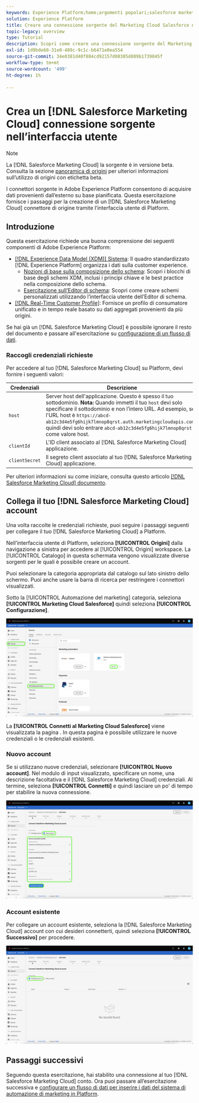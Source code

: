 ```yaml
---
keywords: Experience Platform;home;argomenti popolari;salesforce marketing cloud;Salesforce Marketing Cloud
solution: Experience Platform
title: Creare una connessione sorgente del Marketing Cloud Salesforce nell’interfaccia utente
topic-legacy: overview
type: Tutorial
description: Scopri come creare una connessione sorgente del Marketing Cloud Salesforce utilizzando l’interfaccia utente di Adobe Experience Platform.
exl-id: 1d9bde60-31e0-489c-9c1c-b6471e0ea554
source-git-commit: 34e0381d40f884cd92157d08385d889b1739845f
workflow-type: tm+mt
source-wordcount: '499'
ht-degree: 1%

---
```


# Crea un [!DNL Salesforce Marketing Cloud] connessione sorgente nell’interfaccia utente

>[!NOTE]
>
> La [!DNL Salesforce Marketing Cloud] la sorgente è in versione beta. Consulta la sezione [panoramica di origini](../../../../home.md#terms-and-conditions) per ulteriori informazioni sull’utilizzo di origini con etichetta beta.

I connettori sorgente in Adobe Experience Platform consentono di acquisire dati provenienti dall’esterno su base pianificata. Questa esercitazione fornisce i passaggi per la creazione di un [!DNL Salesforce Marketing Cloud] connettore di origine tramite l’interfaccia utente di Platform.

## Introduzione

Questa esercitazione richiede una buona comprensione dei seguenti componenti di Adobe Experience Platform:

* [[!DNL Experience Data Model (XDM)] Sistema](../../../../../xdm/home.md): Il quadro standardizzato [!DNL Experience Platform] organizza i dati sulla customer experience.
   * [Nozioni di base sulla composizione dello schema](../../../../../xdm/schema/composition.md): Scopri i blocchi di base degli schemi XDM, inclusi i principi chiave e le best practice nella composizione dello schema.
   * [Esercitazione sull’Editor di schema](../../../../../xdm/tutorials/create-schema-ui.md): Scopri come creare schemi personalizzati utilizzando l’interfaccia utente dell’Editor di schema.
* [[!DNL Real-Time Customer Profile]](../../../../../profile/home.md): Fornisce un profilo di consumatore unificato e in tempo reale basato su dati aggregati provenienti da più origini.

Se hai già un [!DNL Salesforce Marketing Cloud] è possibile ignorare il resto del documento e passare all&#39;esercitazione su [configurazione di un flusso di dati](../../dataflow/marketing-automation.md).

### Raccogli credenziali richieste

Per accedere al tuo [!DNL Salesforce Marketing Cloud] su Platform, devi fornire i seguenti valori:

| Credenziali | Descrizione |
| ---------- | ----------- |
| `host` | Server host dell&#39;applicazione. Questo è spesso il tuo sottodominio. **Nota:** Quando immetti il tuo `host` devi solo specificare il sottodominio e non l’intero URL. Ad esempio, se l&#39;URL host è `https://abcd-ab12c3d4e5fg6hijk7lmnop8qrst.auth.marketingcloudapis.com/`, quindi devi solo entrare `abcd-ab12c3d4e5fg6hijk7lmnop8qrst` come valore host. |
| `clientId` | L&#39;ID client associato al [!DNL Salesforce Marketing Cloud] applicazione. |
| `clientSecret` | Il segreto client associato al tuo [!DNL Salesforce Marketing Cloud] applicazione. |

Per ulteriori informazioni su come iniziare, consulta questo articolo [[!DNL Salesforce Marketing Cloud] documento](https://developer.salesforce.com/docs/atlas.en-us.mc-apis.meta/mc-apis/authentication.htm).

## Collega il tuo [!DNL Salesforce Marketing Cloud] account

Una volta raccolte le credenziali richieste, puoi seguire i passaggi seguenti per collegare il tuo [!DNL Salesforce Marketing Cloud] a Platform.

Nell’interfaccia utente di Platform, seleziona **[!UICONTROL Origini]** dalla navigazione a sinistra per accedere al [!UICONTROL Origini] workspace. La [!UICONTROL Catalogo] in questa schermata vengono visualizzate diverse sorgenti per le quali è possibile creare un account.

Puoi selezionare la categoria appropriata dal catalogo sul lato sinistro dello schermo. Puoi anche usare la barra di ricerca per restringere i connettori visualizzati.

Sotto la [!UICONTROL Automazione del marketing] categoria, seleziona **[!UICONTROL Marketing Cloud Salesforce]** quindi seleziona **[!UICONTROL Configurazione]**.

![catalogo](../../../../images/tutorials/create/salesforce-marketing-cloud/catalog.png)

La **[!UICONTROL Connetti al Marketing Cloud Salesforce]** viene visualizzata la pagina . In questa pagina è possibile utilizzare le nuove credenziali o le credenziali esistenti.

### Nuovo account

Se si utilizzano nuove credenziali, selezionare **[!UICONTROL Nuovo account]**. Nel modulo di input visualizzato, specificare un nome, una descrizione facoltativa e il [!DNL Salesforce Marketing Cloud] credenziali. Al termine, seleziona **[!UICONTROL Connetti]** e quindi lasciare un po&#39; di tempo per stabilire la nuova connessione.

![nuovo](../../../../images/tutorials/create/salesforce-marketing-cloud/new.png)

### Account esistente

Per collegare un account esistente, seleziona la [!DNL Salesforce Marketing Cloud] account con cui desideri connetterti, quindi seleziona **[!UICONTROL Successivo]** per procedere.

![esistente](../../../../images/tutorials/create/salesforce-marketing-cloud/existing.png)

## Passaggi successivi

Seguendo questa esercitazione, hai stabilito una connessione al tuo [!DNL Salesforce Marketing Cloud] conto. Ora puoi passare all’esercitazione successiva e [configurare un flusso di dati per inserire i dati del sistema di automazione di marketing in Platform](../../dataflow/marketing-automation.md).
